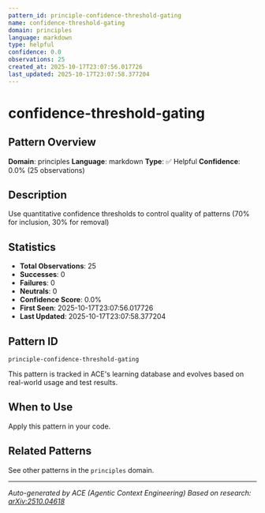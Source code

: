 ```yaml
---
pattern_id: principle-confidence-threshold-gating
name: confidence-threshold-gating
domain: principles
language: markdown
type: helpful
confidence: 0.0
observations: 25
created_at: 2025-10-17T23:07:56.017726
last_updated: 2025-10-17T23:07:58.377204
---
```

# confidence-threshold-gating

## Pattern Overview

**Domain**: principles
**Language**: markdown
**Type**: ✅ Helpful
**Confidence**: 0.0% (25 observations)

## Description

Use quantitative confidence thresholds to control quality of patterns (70% for inclusion, 30% for removal)

## Statistics

- **Total Observations**: 25
- **Successes**: 0
- **Failures**: 0
- **Neutrals**: 0
- **Confidence Score**: 0.0%
- **First Seen**: 2025-10-17T23:07:56.017726
- **Last Updated**: 2025-10-17T23:07:58.377204

## Pattern ID

```
principle-confidence-threshold-gating
```

This pattern is tracked in ACE's learning database and evolves based on real-world usage and test results.

## When to Use

Apply this pattern in your code.

## Related Patterns

See other patterns in the `principles` domain.

---

*Auto-generated by ACE (Agentic Context Engineering)*
*Based on research: [arXiv:2510.04618](https://arxiv.org/abs/2510.04618)*
